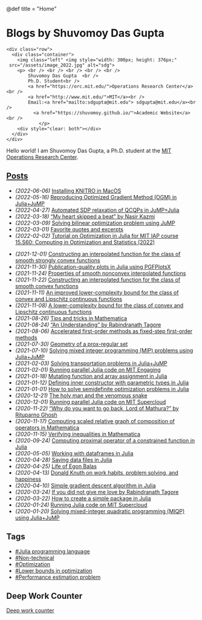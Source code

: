 @def title = "Home"

# Blogs by Shuvomoy Das Gupta


~~~
<div class="row">
  <div class="container">
    <img class="left" <img style="width: 300px; height: 376px;"
 src="/assets/image_2022.jpg" alt="sdg">
    <p> <br /> <br /> <br /> <br /> <br />
        Shuvomoy Das Gupta  <br />
        Ph.D. Student<br />
        <a href="https://orc.mit.edu/">Operations Research Center</a><br />
        <a href="http://www.mit.edu/">MIT</a><br />
        Email:<a href="mailto:sdgupta@mit.edu"> sdgupta@mit.edu</a><br />
		  <a href="https://shuvomoy.github.io/">Academic Website</a><br />
            </p>
    <div style="clear: both"></div>      
  </div>
</div>
~~~

Hello world! I am Shuvomoy Das Gupta, a Ph.D. student at the [MIT Operations Research Center](https://orc.mit.edu/). 

## [Posts]( #posts)
* *(2022-06-06)* [Installing KNITRO in MacOS](posts/Installing-KNITRO-in-MacOS)
* *(2022-05-16)* [Reproducing Optimized Gradient Method (OGM) in Julia+JuMP](posts/Reproducing_OGM_in_Julia)
* *(2022-04-27)* [Automated SDP relaxation of QCQPs in JuMP+Julia](posts/Automatic_sdp_relaxation_of_QCQP_in_JuMP_Julia/)
* *(2022-03-18)* [“My heart skipped a beat” by Nasir Kazmi](posts/My-heart-skipped-a-beat-by-Nasir-Kazmi/)
* *(2022-03-09)* [Solving bilinear optimization problem using JuMP](posts/Solving_bilinear_optimization_problem_using_JuMP)
* *(2022-03-01)* [Favorite quotes and excerpts](posts/Quotes-and-excerpts/)
* *(2022-02-02)* [Tutorial on Optimization in Julia for MIT IAP course 15.S60: Computing in Optimization and Statistics (2022)](posts/MIT_IAP_shuvos_tutorial)

- *(2021-12-01)* [Constructing an interpolated function for the class of smooth strongly convex functions](posts/Constructing-an-interpolated-function-for-the-class-of-smooth-strongly-convex-functions)
- *(2021-11-30)* [Publication-quality plots in Julia using PGFPlotsX](posts/Publication-quality-plots-in-Julia-using-PGFPlotsX)
- *(2021-11-24)* [Properties of smooth nonconvex interpolated functions](posts/Properties_of_rho_smooth_nonconvex_interpolation_functions)
- *(2021-11-22)* [Constructing an interpolated function for the class of smooth convex functions](posts/Constructing-an-interpolated-function-for-the-class-of-smooth-convex-functions)
- *(2021-11-11)* [An improved lower-complexity bound for the class of convex and Lipschitz continuous functions](posts/An-improved-lower-complexity-bound-for-the-class-of-convex-and-Lipschitz-continuous-functions)
- *(2021-11-08)* [A lower-complexity bound for the class of convex and Lipschitz continuous functions](posts/A-lower-complexity-bound-for-the-class-of-convex-and-Lipschitz-continuous-functions/)
- *(2021-08-26)* [Tips and tricks in Mathematica](posts/Tips_and_tricks_in_Mathematica/)
- *(2021-08-24)* [“An Understanding” by Rabindranath Tagore](posts/An-understanding-by-Tagore/)
- *(2021-08-06)* [Accelerated first-order methods as fixed-step first-order methods](posts/Accelerated_methods_as_fixed_step_first_order_method/)
- *(2021-07-30)* [Geometry of a prox-regular set](posts/Geometry-of-proxregular-set/)
- *(2021-07-10)* [Solving mixed integer programming (MIP) problems using Julia+JuMP](posts/Solving_mixed_integer_programming_problems_in_JuMP_and_Gurobi/)
- *(2021-02-03)* [Solving transportation problems in Julia+JuMP](posts/Solving-transportation-problem-in-Julia-Jump/)
- *(2021-02-01)* [Running parallel Julia code on MIT Engaging](posts/Running-parallel-Julia-code-on-MIT-engaging/)
- *(2021-01-18)* [Mutating function and array assignment in Julia](posts/Notes-on-mutating-function-and-array-assignment-in-Julia/)
- *(2021-01-12)* [Defining inner constructor with parametric types in Julia](posts/Defining-inner-constructor-with-parametric-types-in-Julia/)
- *(2021-01-01)* [How to solve semidefinite optimization problems in Julia](posts/Solving_semidefinite_programming_problems_in_Julia/)
- *(2020-12-21)* [The holy man and the venomous snake](posts/The-holy-man-and-the-poisonous-snake/)
- *(2020-12-01)* [Running parallel Julia code on MIT Supercloud](posts/Running-parallel-Julia-code-on-MIT-supercloud/)
- *(2020-11-22)* [“Why do you want to go back, Lord of Mathura?” by Rituparno Ghosh](posts/Why-do-you-want-to-go-back-Lord-of-Mathura/)
- *(2020-11-17)* [Computing scaled relative graph of composition of operators in Mathematica](posts/Computing-composition-of-operators-via-scaled-relative-graph-in-Mathematica/)
- *(2020-11-15)* [Verifying inequalities in Mathematica](posts/Verifying-inequalities-in-Mathematica/)
- *(2020-09-24)* [Computing proximal operator of a constrained function in Julia](posts/Computing-proximal-operator-of-a-constrained-function-in-Julia/)
- *(2020-05-05)* [Working with dataframes in Julia](posts/Working-with-dataframes-Julia/)
- *(2020-04-28)* [Saving data files in Julia](posts/Saving_data_files_julia/)
- *(2020-04-25)* [Life of Egon Balas](posts/Life-of-Egon-Balas/)
- *(2020-04-13)* [Donald Knuth on work habits, problem solving, and happiness](posts/Knuth-on-work-habits-and-problem-solving-and-happiness/)
- *(2020-04-10)* [Simple gradient descent algorithm in Julia](posts/Implementing-simple-gradient-descent-Julia/)
- *(2020-03-24)* [If you did not give me love by Rabindranath Tagore](posts/If-you-did-not-give-me-love/)
- *(2020-03-22)* [How to create a simple package in Julia](posts/How-to-create-a-simple-package-in-julia/)
- *(2020-01-24)* [Running Julia code on MIT Supercloud](posts/Running-Julia-code-on-MIT-supercloud/)
- *(2020-01-20)* [Solving mixed-integer quadratic programming (MIQP) using Julia+JuMP](posts/Solving_mixed_integer_quadratic_programming_Julia/)

## Tags

* [#Julia programming language](/tag/julia)
* [#Non-technical](/tag/non-technical)
* [#Optimization](/tag/optimization)
* [#Lower bounds in optimization](/tag/lower-bounds-in-optimization)
* [#Performance estimation problem](/tag/performance-estimation-problem)

## Deep Work Counter

 [Deep work counter](posts/Deep-Work-Counter/)





